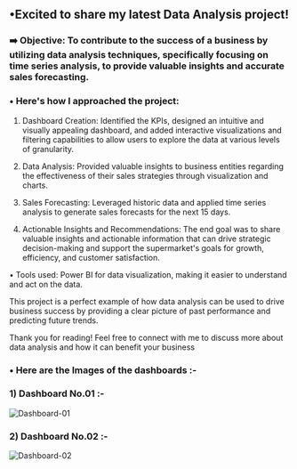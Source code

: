 ## •Excited to share my latest Data Analysis project!

### :arrow_right: Objective: To contribute to the success of a business by utilizing data analysis techniques, specifically focusing on time series analysis, to provide valuable insights and accurate sales forecasting.

### • Here's how I approached the project:

1. Dashboard Creation: Identified the KPIs, designed an intuitive and visually appealing dashboard, and added interactive visualizations and filtering capabilities to allow users to explore the data at various levels of granularity.

2. Data Analysis: Provided valuable insights to business entities regarding the effectiveness of their sales strategies through visualization and charts.

3. Sales Forecasting: Leveraged historic data and applied time series analysis to generate sales forecasts for the next 15 days.

4. Actionable Insights and Recommendations: The end goal was to share valuable insights and actionable information that can drive strategic decision-making and support the supermarket's goals for growth, efficiency, and customer satisfaction.

• Tools used: Power BI for data visualization, making it easier to understand and act on the data.

This project is a perfect example of how data analysis can be used to drive business success by providing a clear picture of past performance and predicting future trends.

Thank you for reading! Feel free to connect with me to discuss more about data analysis and how it can benefit your business

### • Here are the Images of the dashboards :-

### 1) Dashboard No.01 :-

![Dashboard-01](https://github.com/user-attachments/assets/d08e1e9f-44db-4e0c-a518-782f9daeea4e)

### 2) Dashboard No.02 :-

![Dashboard-02](https://github.com/user-attachments/assets/91dd91ae-e5a3-4b46-9061-a15148542adc)
